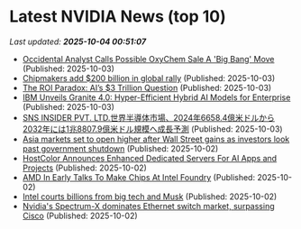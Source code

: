 # Latest NVIDIA News (top 10)
_Last updated: **2025-10-04 00:51:07**_

- [Occidental Analyst Calls Possible OxyChem Sale A 'Big Bang' Move](https://finance.yahoo.com/news/occidental-analyst-calls-possible-oxychem-003125785.html) (Published: 2025-10-03)
- [Chipmakers add $200 billion in global rally](https://economictimes.indiatimes.com/markets/stocks/news/chipmakers-add-200-billion-in-global-rally/articleshow/124280645.cms) (Published: 2025-10-03)
- [The ROI Paradox: AI’s $3 Trillion Question](http://www.pymnts.com/artificial-intelligence-2/2025/the-roi-paradox-ais-3-trillion-question/) (Published: 2025-10-03)
- [IBM Unveils Granite 4.0: Hyper-Efficient Hybrid AI Models for Enterprise](https://www.c-sharpcorner.com/news/ibm-unveils-granite-40-hyperefficient-hybrid-ai-models-for-enterprise) (Published: 2025-10-03)
- [SNS INSIDER PVT. LTD.世界半導体市場、2024年6658.4億米ドルから2032年には1兆8807.9億米ドル規模へ成長予測](https://japan.cnet.com/release/31118783/) (Published: 2025-10-03)
- [Asia markets set to open higher after Wall Street gains as investors look past government shutdown](https://www.cnbc.com/2025/10/03/asia-markets-friday-wall-street-gains-not-impacted-by-shutdown-concerns.html) (Published: 2025-10-02)
- [HostColor Announces Enhanced Dedicated Servers For AI Apps and Projects](https://www.globenewswire.com/news-release/2025/10/02/3160755/0/en/HostColor-Announces-Enhanced-Dedicated-Servers-For-AI-Apps-and-Projects.html) (Published: 2025-10-02)
- [AMD In Early Talks To Make Chips At Intel Foundry](https://hardware.slashdot.org/story/25/10/02/210246/amd-in-early-talks-to-make-chips-at-intel-foundry) (Published: 2025-10-02)
- [Intel courts billions from big tech and Musk](https://www.digitimes.com/news/a20250930PD216/intel-apple-elon-musk-tsmc-technology.html) (Published: 2025-10-02)
- [Nvidia's Spectrum-X dominates Ethernet switch market, surpassing Cisco](https://www.digitimes.com/news/a20250930PD246/nvidia-ethernet-switch-market-genai.html) (Published: 2025-10-02)
